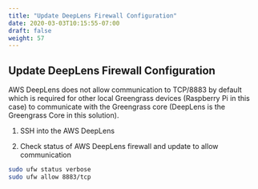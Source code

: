 ```yaml
---
title: "Update DeepLens Firewall Configuration"
date: 2020-03-03T10:15:55-07:00
draft: false
weight: 57
---
```

## Update DeepLens Firewall Configuration


AWS DeepLens does not allow communication to TCP/8883 by default which is required for other local Greengrass devices (Raspberry Pi in this case) to communicate with the Greengrass core (DeepLens is the Greengrass Core in this solution).  

1.	SSH into the AWS DeepLens

2.	Check status of AWS DeepLens firewall and update to allow communication

```bash
sudo ufw status verbose
sudo ufw allow 8883/tcp
```
<screenshot>
